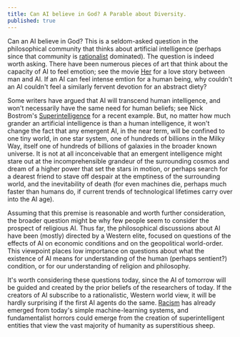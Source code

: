 ```yaml
---
title: Can AI believe in God? A Parable about Diversity.
published: true
---
```

Can an AI believe in God? This is a seldom-asked question in the philosophical community that thinks about artificial intelligence (perhaps since that community is [rationalist](http://lesswrong.com/) dominated). The question is indeed worth asking. There have been numerous pieces of art that think about the capacity of AI to feel emotion; see the movie [Her](https://en.wikipedia.org/wiki/Her_(film)) for a love story between man and AI. If an AI can feel intense emtion for a human being, why couldn't an AI couldn't feel a similarly fervent devotion for an abstract diety?

Some writers have argued that AI will transcend human intelligence, and won't necessarily have the same need for human beliefs; see Nick Bostrom's [Superintelligence](https://en.wikipedia.org/wiki/Superintelligence:_Paths,_Dangers,_Strategies) for a recent example. But, no matter how much grander an artificial intelligence is than a human intelligence, it won't change the fact that any emergent AI, in the near term, will be confined to one tiny world, in one star system, one of hundreds of billions in the Milky Way, itself one of hundreds of billions of galaxies in the broader known universe. It is not at all inconceivable that an emergent intelligence might stare out at the incomprehensible grandeur of the surrounding cosmos and dream of a higher power that set the stars in motion, or perhaps search for a dearest friend to stave off despair at the emptiness of the surrounding world, and the inevitability of death (for even machines die, perhaps much faster than humans do, if current trends of technological lifetimes carry over into the AI age).

Assuming that this premise is reasonable and worth further consideration, the broader question might be why few people seem to consider the prospect of religious AI. Thus far, the philosophical discussions about AI have been (mostly) directed by a Western elite, focused on questions of the effects of AI on economic conditions and on the geopolitical world-order. This viewpoint places low importance on questions about what the existence of AI means for understanding of the human (perhaps sentient?) condition, or for our understanding of religion and philosophy.

It's worth considering these questions today, since the AI of tomorrow will be guided and created by the prior beliefs of the researchers of today. If the creators of AI subscribe to a rationalistic, Western world view, it will be hardly surprising if the first AI agents do the same. [Racism](http://www.nytimes.com/2016/06/26/opinion/sunday/artificial-intelligences-white-guy-problem.html) has already emerged from today's simple machine-learning systems, and fundamentalist horrors could emerge from the creation of superintelligent entities that view the vast majority of humanity as superstitious sheep.
